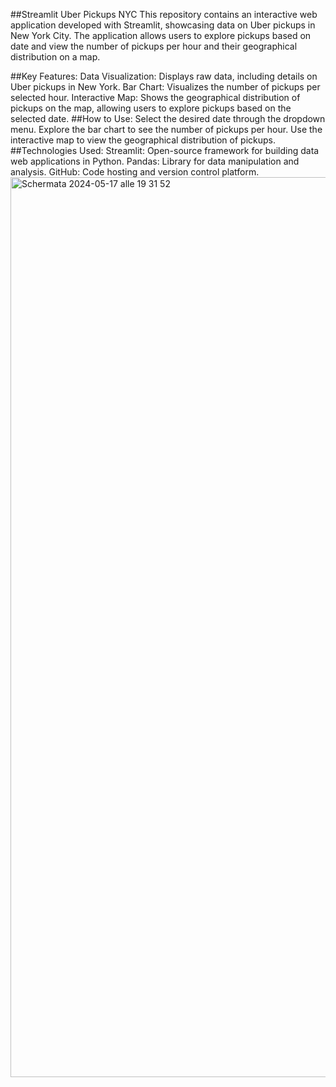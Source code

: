 ##Streamlit Uber Pickups NYC
This repository contains an interactive web application developed with Streamlit, showcasing data on Uber pickups in New York City. The application allows users to explore pickups based on date and view the number of pickups per hour and their geographical distribution on a map.

##Key Features:
Data Visualization: Displays raw data, including details on Uber pickups in New York.
Bar Chart: Visualizes the number of pickups per selected hour.
Interactive Map: Shows the geographical distribution of pickups on the map, allowing users to explore pickups based on the selected date.
##How to Use:
Select the desired date through the dropdown menu.
Explore the bar chart to see the number of pickups per hour.
Use the interactive map to view the geographical distribution of pickups.
##Technologies Used:
Streamlit: Open-source framework for building data web applications in Python.
Pandas: Library for data manipulation and analysis.
GitHub: Code hosting and version control platform.
<img width="1440" alt="Schermata 2024-05-17 alle 19 31 52" src="https://github.com/Andrei-Vaduva/uber/assets/165882901/a6827e36-a3c9-4a43-b654-ebd036aa4760">
